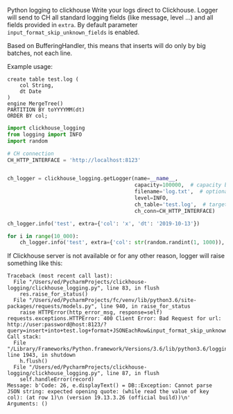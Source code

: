 Python logging to clickhouse
Write your logs direct to Clickhouse. 
Logger will send to CH all standard logging fields (like message, level ...) and all fields provided in `extra`.
By default parameter `input_format_skip_unknown_fields` is enabled.

Based on BufferingHandler, this means that inserts will do only by big batches, not each line.


Example usage:

```jql
create table test.log (
	col String,
	dt Date
)
engine MergeTree()
PARTITION BY toYYYYMM(dt)
ORDER BY col;
```

```python
import clickhouse_logging
from logging import INFO
import random

# CH connection
CH_HTTP_INTERFACE = 'http://localhost:8123'


ch_logger = clickhouse_logging.getLogger(name=__name__,
                                         capacity=100000,  # capacity before send to CH 
                                         filename='log.txt',  # optional,  if specified also send to local file
                                         level=INFO, 
                                         ch_table='test.log',  # target CH table
                                         ch_conn=CH_HTTP_INTERFACE)

ch_logger.info('test', extra={'col': 'x', 'dt': '2019-10-13'})

for i in range(10_000):
    ch_logger.info('test', extra={'col': str(random.randint(1, 1000)), 'dt': '2019-10-13'})
```


If Clickhouse server is not available or for any other reason, logger will raise something like this:

```log
Traceback (most recent call last):
  File "/Users/ed/PycharmProjects/clickhouse-logging/clickhouse_logging.py", line 83, in flush
    res.raise_for_status()
  File "/Users/ed/PycharmProjects/fc/venv/lib/python3.6/site-packages/requests/models.py", line 940, in raise_for_status
    raise HTTPError(http_error_msg, response=self)
requests.exceptions.HTTPError: 400 Client Error: Bad Request for url: http://user:password@host:8123/?query=insert+into+test.log+format+JSONEachRow&input_format_skip_unknown_fields=1
Call stack:
  File "/Library/Frameworks/Python.framework/Versions/3.6/lib/python3.6/logging/__init__.py", line 1943, in shutdown
    h.flush()
  File "/Users/ed/PycharmProjects/clickhouse-logging/clickhouse_logging.py", line 87, in flush
    self.handleError(record)
Message: b'Code: 26, e.displayText() = DB::Exception: Cannot parse JSON string: expected opening quote: (while read the value of key col): (at row 1)\n (version 19.13.3.26 (official build))\n'
Arguments: ()
```
